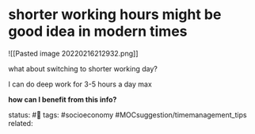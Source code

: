 # shorter working hours might be good idea in modern times

![[Pasted image 20220216212932.png]]

what about switching to shorter working day?

I can do deep work for 3-5 hours a day max

**how can I benefit from this info?**



status: #🌱
tags: #socioeconomy #MOCsuggestion/timemanagement_tips 
related: 
